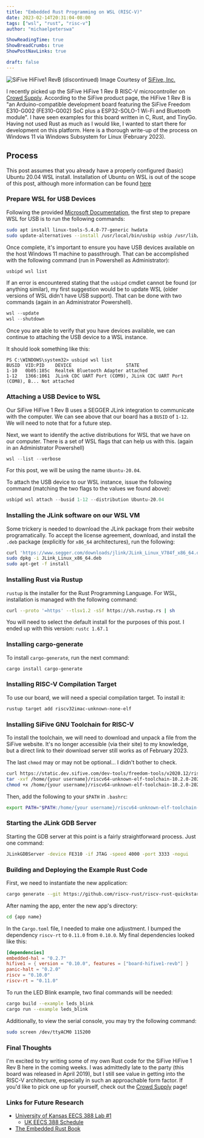 ```yaml
---
title: "Embedded Rust Programming on WSL (RISC-V)"
date: 2023-02-14T20:31:04-08:00
tags: ["wsl", "rust", "risc-v"]
author: "michaelpeterswa"

ShowReadingTime: true
ShowBreadCrumbs: true
ShowPostNavLinks: true

draft: false
---
```


![SiFive HiFive1 RevB (discontinued)](https://images.prismic.io/sifive/3ea0c69619fcf3f16db9f8c85514a89a4f2d9d00_boards_hifive1.jpg?auto=compress,format#center)
Image Courtesy of [SiFive, Inc.](https://www.sifive.com/)

I recently picked up the SiFive HiFive 1 Rev B RISC-V microcontroller on [Crowd Supply](https://www.crowdsupply.com/sifive/hifive1-rev-b). According to the SiFive product page, the HiFive 1 Rev B is "an Arduino-compatible development board featuring the SiFive Freedom E310-G002 (FE310-G002) SoC plus a ESP32-SOLO-1 Wi-Fi and Bluetooth module". I have seen examples for this board written in C, Rust, and TinyGo. Having not used Rust as much as I would like, I wanted to start there for development on this platform. Here is a thorough write-up of the process on Windows 11 via Windows Subsystem for Linux (February 2023).

## Process
This post assumes that you already have a properly configured (basic) Ubuntu 20.04 WSL install. Installation of Ubuntu on WSL is out of the scope of this post, although more information can be found [here](https://ubuntu.com/tutorials/install-ubuntu-on-wsl2-on-windows-10#1-overview)

### Prepare WSL for USB Devices
Following the provided [Microsoft Documentation](https://learn.microsoft.com/en-us/windows/wsl/connect-usb), the first step to prepare WSL for USB is to run the following commands:

```bash
sudo apt install linux-tools-5.4.0-77-generic hwdata
sudo update-alternatives --install /usr/local/bin/usbip usbip /usr/lib/linux-tools/5.4.0-77-generic/usbip 20
```

Once complete, it's important to ensure you have USB devices available on the host Windows 11 machine to passthrough. That can be accomplished with the following command (run in Powershell as Administrator):

```powershell
usbipd wsl list
```

If an error is encountered stating that the `usbipd` cmdlet cannot be found (or anything similar), my first suggestion would be to update WSL (older versions of WSL didn't have USB support). That can be done with two commands (again in an Administrator Powershell).

```powershell
wsl --update
wsl --shutdown
```

Once you are able to verify that you have devices available, we can continue to attaching the USB device to a WSL instance.

It should look something like this:

```
PS C:\WINDOWS\system32> usbipd wsl list
BUSID  VID:PID    DEVICE                    STATE
1-10   0b05:185c  Realtek Bluetooth Adapter attached
1-12   1366:1061  JLink CDC UART Port (COM9), JLink CDC UART Port (COM8), B... Not attached
```

### Attaching a USB Device to WSL

Our SiFive HiFive 1 Rev B uses a SEGGER JLink integration to communicate with the computer. We can see above that our board has a `BUSID` of `1-12`. We will need to note that for a future step.

Next, we want to identify the active distributions for WSL that we have on our computer. There is a set of WSL flags that can help us with this. (again in an Administrator Powershell)

```powershell
wsl --list --verbose
```

For this post, we will be using the name `Ubuntu-20.04`.

To attach the USB device to our WSL instance, issue the following command (matching the two flags to the values we found above):

```powershell
usbipd wsl attach --busid 1-12 --distribution Ubuntu-20.04
```

### Installing the JLink software on our WSL VM

Some trickery is needed to download the JLink package from their website programatically. To accept the license agreement, download, and install the `.deb` package (explicitly for `x86_64` architectures), run the following:

```bash
curl 'https://www.segger.com/downloads/jlink/JLink_Linux_V784f_x86_64.deb' --data-raw 'accept_license_agreement=accepted&submit=Download+software' --output JLink_Linux_x86_64.deb
sudo dpkg -i JLink_Linux_x86_64.deb
sudo apt-get -f install
```

### Installing Rust via Rustup

`rustup` is the installer for the Rust Programming Language. For WSL, installation is managed with the following command:

```bash
curl --proto '=https' --tlsv1.2 -sSf https://sh.rustup.rs | sh
```

You will need to select the default install for the purposes of this post. I ended up with this version: `rustc 1.67.1`

### Installing cargo-generate

To install `cargo-generate`, run the next command:

```bash
cargo install cargo-generate
```

### Installing RISC-V Compilation Target

To use our board, we will need a special compilation target. To install it:

```bash
rustup target add riscv32imac-unknown-none-elf
```

### Installing SiFive GNU Toolchain for RISC-V

To install the toolchain, we will need to download and unpack a file from the SiFive website. It's no longer accessible (via their site) to my knowledge, but a direct link to their download server still works as of February 2023.

The last `chmod` may or may not be optional... I didn't bother to check.
```bash
curl https://static.dev.sifive.com/dev-tools/freedom-tools/v2020.12/riscv64-unknown-elf-toolchain-10.2.0-2020.12.8-x86_64-linux-ubuntu14.tar.gz --output /home/{your username}/riscv64-unknown-elf-toolchain-10.2.0-2020.12.8-x86_64-linux-ubuntu14.tar.gz
tar -xvf /home/{your username}/riscv64-unknown-elf-toolchain-10.2.0-2020.12.8-x86_64-linux-ubuntu14.tar.gz
chmod +x /home/{your username}/riscv64-unknown-elf-toolchain-10.2.0-2020.12.8-x86_64-linux-ubuntu14/bin/riscv64-unknown-elf-gdb
```

Then, add the following to your `$PATH` in `.bashrc`:

```bash
export PATH="$PATH:/home/{your username}/riscv64-unknown-elf-toolchain-10.2.0-2020.12.8-x86_64-linux-ubuntu14/bin"
```

### Starting the JLink GDB Server

Starting the GDB server at this point is a fairly straightforward process. Just one command:

```bash
JLinkGDBServer -device FE310 -if JTAG -speed 4000 -port 3333 -nogui
```

### Building and Deploying the Example Rust Code

First, we need to instantiate the new application:

```bash
cargo generate --git https://github.com/riscv-rust/riscv-rust-quickstart
```

After naming the app, enter the new app's directory:

```bash
cd {app name}
```

In the `Cargo.toml` file, I needed to make one adjustment. I bumped the dependency `riscv-rt` to `0.11.0` from `0.10.0`. My final dependencies looked like this:

```toml
[dependencies]
embedded-hal = "0.2.7"
hifive1 = { version = "0.10.0", features = ["board-hifive1-revb"] }
panic-halt = "0.2.0"
riscv = "0.10.0"
riscv-rt = "0.11.0"
```

To run the LED Blink example, two final commands will be needed:

```bash
cargo build --example leds_blink
cargo run --example leds_blink
```

Additionally, to view the serial console, you may try the following command:

```bash
sudo screen /dev/ttyACM0 115200
```

### Final Thoughts

I'm excited to try writing some of my own Rust code for the SiFive HiFive 1 Rev B here in the coming weeks. I was admittedly late to the party (this board was released in April 2019), but I still see value in getting into the RISC-V architecture, especially in such an approachable form factor. If you'd like to pick one up for yourself, check out the [Crowd Supply](https://www.crowdsupply.com/sifive/hifive1-rev-b) page!

### Links for Future Research
* [University of Kansas EECS 388 Lab #1](https://www.ittc.ku.edu/~heechul/courses/eecs388/lab1.pdf)
  * [UK EECS 388 Schedule](http://www.ittc.ku.edu/~heechul/courses/eecs388/schedule.html)
* [The Embedded Rust Book](https://docs.rust-embedded.org/book/)
